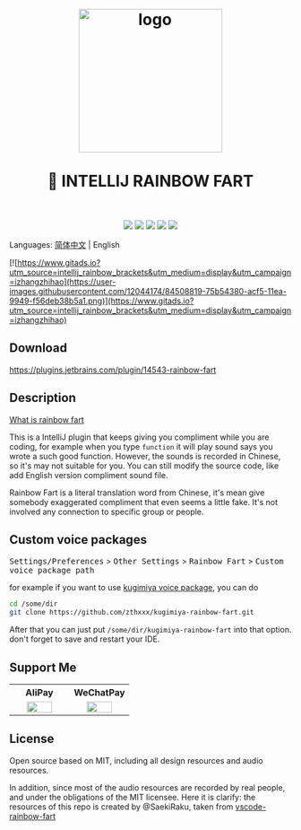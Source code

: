 <h1 align="center">
  <br>
    <img src="https://user-images.githubusercontent.com/12044174/85197300-c25ed700-b312-11ea-9a0b-172e7812a75a.png" alt="logo" width="256" height="256">
  <br>
  <br>
  🌈 INTELLIJ RAINBOW FART
  <br>
  <br>
</h1>

<p align="center"> 
<a href="https://circleci.com/gh/izhangzhihao/intellij-rainbow-fart"><img src="https://img.shields.io/circleci/project/github/izhangzhihao/intellij-rainbow-fart/master.svg?style=flat-square"></a>
<a href="https://github.com/izhangzhihao/intellij-rainbow-fart/releases"><img src="https://img.shields.io/github/release/izhangzhihao/intellij-rainbow-fart.svg?style=flat-square"></a>
<a href="https://plugins.jetbrains.com/plugin/14543-rainbow-fart"><img src="https://img.shields.io/jetbrains/plugin/d/14543-rainbow-fart.svg?style=flat-square"></a>
<a href="https://plugins.jetbrains.com/plugin/14543-rainbow-fart"><img src="https://img.shields.io/jetbrains/plugin/v/14543-rainbow-fart.svg?style=flat-square"></a>
<a href="https://github.com/izhangzhihao/intellij-rainbow-fart/"><img src="https://img.shields.io/badge/contributions-welcome-brightgreen.svg?style=flat-square"></a>
</p>

Languages: [简体中文](./README.zh.md) | English

[![https://www.gitads.io?utm_source=intellij_rainbow_brackets&utm_medium=display&utm_campaign=izhangzhihao](https://user-images.githubusercontent.com/12044174/84508819-75b54380-acf5-11ea-9949-f56deb38b5a1.png)](https://www.gitads.io?utm_source=intellij_rainbow_brackets&utm_medium=display&utm_campaign=izhangzhihao)

## Download

https://plugins.jetbrains.com/plugin/14543-rainbow-fart

## Description

[What is rainbow fart](https://www.youtube.com/watch?v=czOz1twhTi0)

This is a IntelliJ plugin that keeps giving you compliment while you are coding, for example when you type `function` it will play sound says you wrote a such good function. However, the sounds is recorded in Chinese, so it's may not suitable for you. You can still modify the source code, like add English version compliment sound file.

Rainbow Fart is a literal translation word from Chinese, it's mean give somebody exaggerated compliment that even seems a little fake. It's not involved any connection to specific group or people.

## Custom voice packages

<kbd>Settings/Preferences</kbd> > <kbd>Other Settings</kbd> > <kbd>Rainbow Fart</kbd> > <kbd>Custom voice package path</kbd>

for example if you want to use [kugimiya voice package](https://github.com/zthxxx/kugimiya-rainbow-fart), you can do

```bash
cd /some/dir
git clone https://github.com/zthxxx/kugimiya-rainbow-fart.git
```

After that you can just put `/some/dir/kugimiya-rainbow-fart` into that option. don't forget to save and restart your IDE.

## Support Me


<table>
  <tr>
    <th width="50%">AliPay</th>
    <th width="50%">WeChatPay</th>
  </tr>
  <tr></tr>
  <tr align="center">
    <td><img width="70%" src="https://user-images.githubusercontent.com/12044174/85197261-77dd5a80-b312-11ea-9630-51caf7d634f2.jpg"></td>
    <td><img width="70%" src="https://user-images.githubusercontent.com/12044174/85197263-7b70e180-b312-11ea-917a-35eab2ea08ae.jpg"></td>
  </tr>
</table>

## License

Open source based on MIT, including all design resources and audio resources.

In addition, since most of the audio resources are recorded by real people, and under the obligations of the MIT licensee. Here it is clarify: the resources of this repo is created by @SaekiRaku, taken from [vscode-rainbow-fart](https://github.com/SaekiRaku/vscode-rainbow-fart)
